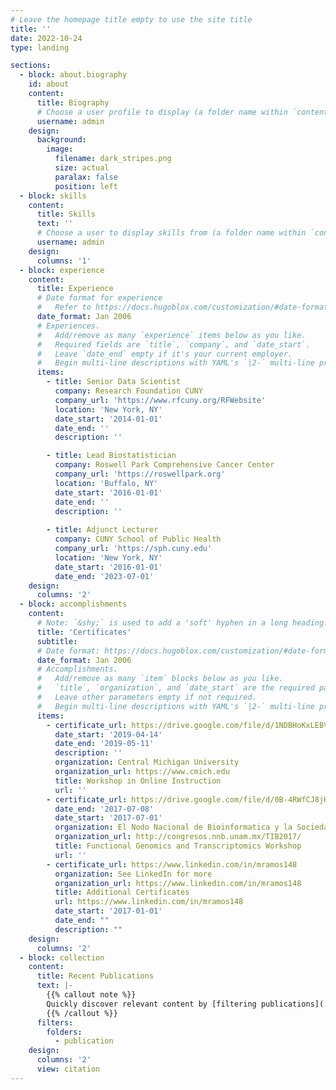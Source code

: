 ```yaml
---
# Leave the homepage title empty to use the site title
title: ''
date: 2022-10-24
type: landing

sections:
  - block: about.biography
    id: about
    content:
      title: Biography
      # Choose a user profile to display (a folder name within `content/authors/`)
      username: admin
    design:
      background:
        image:
          filename: dark_stripes.png
          size: actual
          paralax: false
          position: left
  - block: skills
    content:
      title: Skills
      text: ''
      # Choose a user to display skills from (a folder name within `content/authors/`)
      username: admin
    design:
      columns: '1'
  - block: experience
    content:
      title: Experience
      # Date format for experience
      #   Refer to https://docs.hugoblox.com/customization/#date-format
      date_format: Jan 2006
      # Experiences.
      #   Add/remove as many `experience` items below as you like.
      #   Required fields are `title`, `company`, and `date_start`.
      #   Leave `date_end` empty if it's your current employer.
      #   Begin multi-line descriptions with YAML's `|2-` multi-line prefix.
      items:
        - title: Senior Data Scientist
          company: Research Foundation CUNY
          company_url: 'https://www.rfcuny.org/RFWebsite'
          location: 'New York, NY'
          date_start: '2014-01-01'
          date_end: ''
          description: ''

        - title: Lead Biostatistician
          company: Roswell Park Comprehensive Cancer Center
          company_url: 'https://roswellpark.org'
          location: 'Buffalo, NY'
          date_start: '2016-01-01'
          date_end: ''
          description: ''
        
        - title: Adjunct Lecturer
          company: CUNY School of Public Health
          company_url: 'https://sph.cuny.edu'
          location: 'New York, NY'
          date_start: '2016-01-01'
          date_end: '2023-07-01'
    design:
      columns: '2'
  - block: accomplishments
    content:
      # Note: `&shy;` is used to add a 'soft' hyphen in a long heading.
      title: 'Certificates'
      subtitle:
      # Date format: https://docs.hugoblox.com/customization/#date-format
      date_format: Jan 2006
      # Accomplishments.
      #   Add/remove as many `item` blocks below as you like.
      #   `title`, `organization`, and `date_start` are the required parameters.
      #   Leave other parameters empty if not required.
      #   Begin multi-line descriptions with YAML's `|2-` multi-line prefix.
      items:
        - certificate_url: https://drive.google.com/file/d/1NDBHoKxLEBVL1lQiPGcP40F8WyqUN-5o/view
          date_start: '2019-04-14'
          date_end: '2019-05-11'
          description: ''
          organization: Central Michigan University
          organization_url: https://www.cmich.edu
          title: Workshop in Online Instruction
          url: ''
        - certificate_url: https://drive.google.com/file/d/0B-4RWfCJ8jHyN3VEd1Nma0NyVHM/view
          date_end: '2017-07-08'
          date_start: '2017-07-01'
          organization: El Nodo Nacional de Bioinformatica y la Sociedad Iberoamericana de Bioinformatica
          organization_url: http://congresos.nnb.unam.mx/TIB2017/
          title: Functional Genomics and Transcriptomics Workshop
          url: ''
        - certificate_url: https://www.linkedin.com/in/mramos148 
          organization: See LinkedIn for more
          organization_url: https://www.linkedin.com/in/mramos148
          title: Additional Certificates
          url: https://www.linkedin.com/in/mramos148
          date_start: '2017-01-01'
          date_end: ""
          description: ""
    design:
      columns: '2'
  - block: collection
    content:
      title: Recent Publications
      text: |-
        {{% callout note %}}
        Quickly discover relevant content by [filtering publications](./publication/).
        {{% /callout %}}
      filters:
        folders:
          - publication
    design:
      columns: '2'
      view: citation
---
```

